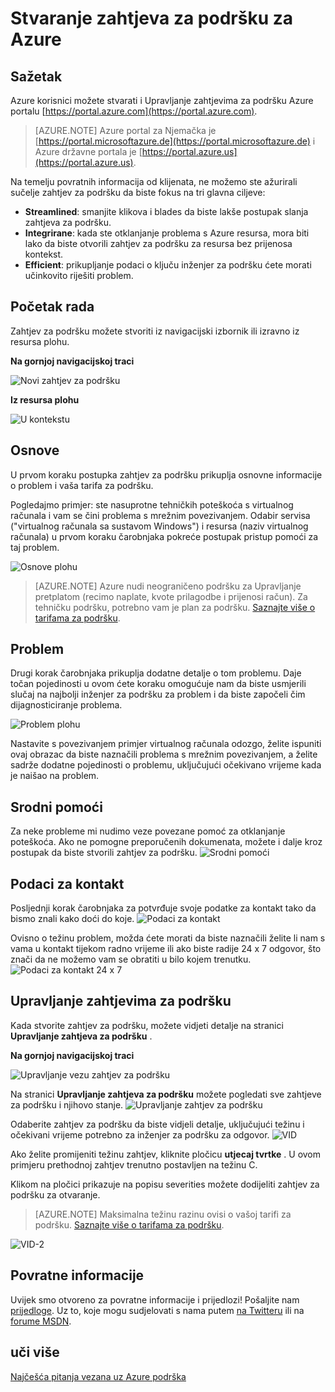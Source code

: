 <properties
     pageTitle="Stvaranje zahtjeva za podršku za Azure | Microsoft Azure"
     description="Upute za stvaranje zahtjeva za Azure podrška."
     services="Azure Supportability"
     documentationCenter=""
     authors="ganganarayanan"
     manager="scotthit"
     editor=""/>

<tags
     ms.service="azure-supportability"
     ms.workload="na"
     ms.tgt_pltfrm="na"
     ms.devlang="na"
     ms.topic="article"
     ms.date="10/25/2016"
     ms.author="gangan"/>

# <a name="how-to-create-an-azure-support-request"></a>Stvaranje zahtjeva za podršku za Azure

## <a name="summary"></a>Sažetak
Azure korisnici možete stvarati i Upravljanje zahtjevima za podršku Azure portalu [https://portal.azure.com](https://portal.azure.com).
>[AZURE.NOTE] Azure portal za Njemačka je [https://portal.microsoftazure.de](https://portal.microsoftazure.de) i Azure državne portala je [https://portal.azure.us](https://portal.azure.us).

Na temelju povratnih informacija od klijenata, ne možemo ste ažurirali sučelje zahtjev za podršku da biste fokus na tri glavna ciljeve:

- **Streamlined**: smanjite klikova i blades da biste lakše postupak slanja zahtjeva za podršku.
- **Integrirane**: kada ste otklanjanje problema s Azure resursa, mora biti lako da biste otvorili zahtjev za podršku za resursa bez prijenosa kontekst.
- **Efficient**: prikupljanje podaci o ključu inženjer za podršku ćete morati učinkovito riješiti problem.

## <a name="getting-started"></a>Početak rada
Zahtjev za podršku možete stvoriti iz navigacijski izbornik ili izravno iz resursa plohu.

**Na gornjoj navigacijskoj traci**

![Novi zahtjev za podršku](./media/how-to-create-azure-support-request/NewSupportRequest.png)

**Iz resursa plohu**

![U kontekstu](./media/how-to-create-azure-support-request/Incontext.png)

## <a name="basics"></a>Osnove
U prvom koraku postupka zahtjev za podršku prikuplja osnovne informacije o problem i vaša tarifa za podršku.

Pogledajmo primjer: ste nasuprotne tehničkih poteškoća s virtualnog računala i vam se čini problema s mrežnim povezivanjem.
Odabir servisa ("virtualnog računala sa sustavom Windows") i resursa (naziv virtualnog računala) u prvom koraku čarobnjaka pokreće postupak pristup pomoći za taj problem.

![Osnove plohu](./media/how-to-create-azure-support-request/Basics.png)

>[AZURE.NOTE] Azure nudi neograničeno podršku za Upravljanje pretplatom (recimo naplate, kvote prilagodbe i prijenosi račun). Za tehničku podršku, potrebno vam je plan za podršku. [Saznajte više o tarifama za podršku](https://azure.microsoft.com/support/plans).

## <a name="problem"></a>Problem
Drugi korak čarobnjaka prikuplja dodatne detalje o tom problemu. Daje točan pojedinosti u ovom ćete koraku omogućuje nam da biste usmjerili slučaj na najbolji inženjer za podršku za problem i da biste započeli čim dijagnosticiranje problema.

![Problem plohu](./media/how-to-create-azure-support-request/Problem.png)

Nastavite s povezivanjem primjer virtualnog računala odozgo, želite ispuniti ovaj obrazac da biste naznačili problema s mrežnim povezivanjem, a želite sadrže dodatne pojedinosti o problemu, uključujući očekivano vrijeme kada je naišao na problem.

## <a name="related-help"></a>Srodni pomoći
Za neke probleme mi nudimo veze povezane pomoć za otklanjanje poteškoća. Ako ne pomogne preporučenih dokumenata, možete i dalje kroz postupak da biste stvorili zahtjev za podršku.
![Srodni pomoći](./media/how-to-create-azure-support-request/RelatedHelp.png)

## <a name="contact-information"></a>Podaci za kontakt
Posljednji korak čarobnjaka za potvrđuje svoje podatke za kontakt tako da bismo znali kako doći do koje.
![Podaci za kontakt](./media/how-to-create-azure-support-request/ContactInformation.png)

Ovisno o težinu problem, možda ćete morati da biste naznačili želite li nam s vama u kontakt tijekom radno vrijeme ili ako biste radije 24 x 7 odgovor, što znači da ne možemo vam se obratiti u bilo kojem trenutku.
![Podaci za kontakt 24 x 7](./media/how-to-create-azure-support-request/ContactInformation-2.png)

## <a name="manage-support-requests"></a>Upravljanje zahtjevima za podršku
Kada stvorite zahtjev za podršku, možete vidjeti detalje na stranici **Upravljanje zahtjeva za podršku** .

**Na gornjoj navigacijskoj traci**

![Upravljanje vezu zahtjev za podršku](./media/how-to-create-azure-support-request/ManageSupportRequest-link.png)

Na stranici **Upravljanje zahtjeva za podršku** možete pogledati sve zahtjeve za podršku i njihovo stanje.
![Upravljanje zahtjev za podršku](./media/how-to-create-azure-support-request/ManageSupportRequest.png)

Odaberite zahtjev za podršku da biste vidjeli detalje, uključujući težinu i očekivani vrijeme potrebno za inženjer za podršku za odgovor.
![VID](./media/how-to-create-azure-support-request/VID.png)

Ako želite promijeniti težinu zahtjev, kliknite pločicu **utjecaj tvrtke** . U ovom primjeru prethodnoj zahtjev trenutno postavljen na težinu C.

Klikom na pločici prikazuje na popisu severities možete dodijeliti zahtjev za podršku za otvaranje.

>[AZURE.NOTE] Maksimalna težinu razinu ovisi o vašoj tarifi za podršku. [Saznajte više o tarifama za podršku](https://azure.microsoft.com/support/plans).

![VID-2](./media/how-to-create-azure-support-request/VID-2.png)

## <a name="feedback"></a>Povratne informacije
Uvijek smo otvoreno za povratne informacije i prijedlozi! Pošaljite nam [prijedloge](https://feedback.azure.com/forums/266794-support-feedback). Uz to, koje mogu sudjelovati s nama putem [na Twitteru](https://twitter.com/azuresupport) ili na [forume MSDN](https://social.msdn.microsoft.com/Forums/azure).

## <a name="learn-more"></a>uči više
[Najčešća pitanja vezana uz Azure podrška](https://azure.microsoft.com/support/faq)
